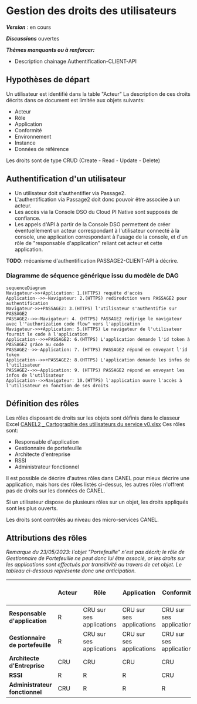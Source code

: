 # Gestion des droits des utilisateurs

**_Version_** : en cours

**_Discussions_** ouvertes

**_Thèmes manquants ou à renforcer:_**
- Description chainage Authentification-CLIENT-API

## Hypothèses de départ

Un utilisateur est identifié dans la table "Acteur"
La description de ces droits décrits dans ce document est limitée aux objets suivants:
- Acteur
- Rôle
- Application
- Conformité
- Environnement
- Instance
- Données de référence

Les droits sont de type CRUD (Create - Read - Update - Delete)

## Authentification d'un utilisateur

- Un utilisateur doit s'authentifier via Passage2.
- L'authentification via Passage2 doit donc pouvoir être associée à un acteur.
- Les accès via la Console DSO du Cloud PI Native sont supposés de confiance.
- Les appels d'API à partir de la Console DSO permettent de créer éventuellement un acteur correspondant à l'utilisateur connecté à la console, une application correspondant à l'usage de la console, et d'un rôle de "responsable d'application" reliant cet acteur et cette application.

**TODO**: mécanisme d'authentification PASSAGE2-CLIENT-API à décrire.

### Diagramme de séquence générique issu du modèle de DAG

```mermaid
sequenceDiagram
Navigateur->>+Application: 1.(HTTPS) requête d'accès
Application-->>-Navigateur: 2.(HTTPS) rediredction vers PASSAGE2 pour authentification
Navigateur->>+PASSAGE2: 3.(HTTPS) l'utilisateur s'authentifie sur PASSAGE2
PASSAGE2-->>-Navigateur: 4. (HTTPS) PASSAGE2 redirige le navigateur avec l'"authorization code flow" vers l'application
Navigateur->>+Application: 5.(HTTPS) Le navigateur de l'utilisateur fournit le code à l'application
Application-->>+PASSAGE2: 6.(HTTPS) L'application demande l'id token à PASSAGE2 grâce au code
PASSAGE2-->>-Application: 7. (HTTPS) PASSAGE2 répond en envoyant l'id token
Application-->>+PASSAGE2: 8.(HTTPS) L'application demande les infos de l'utilisateur
PASSAGE2-->>-Application: 9. (HTTPS) PASSAGE2 répond en envoyant les infos de l'utilisateur
Application-->>Navigateur: 10.(HTTPS) l'application ouvre l'accès à l'utilisateur en fonction de ses droits
```

## Définition des rôles 

Les rôles disposant de droits sur les objets sont définis dans le classeur Excel [CANEL2 _ Cartographie des utilisateurs du service v0.xlsx](https://resana.numerique.gouv.fr/public/perimetre/consulter/91576?information=7329509)
Ces rôles sont:
- Responsable d'application
- Gestionnaire de portefeuille
- Architecte d'entreprise
- RSSI
- Administrateur fonctionnel

Il est possible de décrire d'autres rôles dans CANEL pour mieux décrire une application, mais hors des rôles listés ci-dessus, les autres rôles n'offrent pas de droits sur les données de CANEL.

Si un utilisateur dispose de plusieurs rôles sur un objet, les droits appliqués sont les plus ouverts.

Les droits sont contrôlés au niveau des micro-services CANEL.

## Attributions des rôles

_Remarque du 23/05/2023: l'objet "Portefeuille" n'est pas décrit; le rôle de Gestionnaire de Portefeuille ne peut donc lui être associé, or les droits sur les applications sont effectués par transitivité au travers de cet objet. Le tableau ci-dessous représente donc une anticipation._

|                              | Acteur |  Rôle  | Application | Conformité | Environnement | Instance | Données de référence |
|------------------------------|--------|--------|-------------|------------|---------------|----------|----------------------|
|  **Responsable d'application**   |   R    | CRU sur ses applications | CRU sur ses applications | CRU sur ses applications |     R         | CRU sur ses applications |         R            |
| **Gestionnaire de portefeuille** |   R    | CRU sur ses applications | CRU sur ses applications | CRU sur ses applications |     R         | CRU sur ses applications |         R            |
|   **Architecte d'Entreprise**    |  CRU   |  CRU   |     CRU     |    CRU     |    CRU        |   CRU    |         R            |
|            **RSSI**              |   R    |   R    |      R      |    CRU     |     R         |    R     |         R            |
|  **Administrateur fonctionnel**  |  CRU   |   R    |      R      |     R      |     R         |    R     |        CRUD          |
